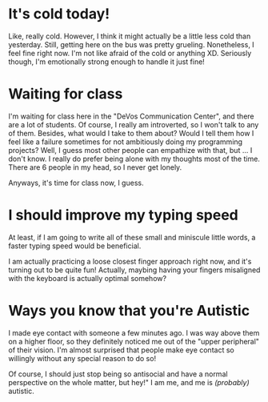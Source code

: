 
# It's cold today!
Like, really cold. However, I think it might actually be a little less cold than yesterday. Still, getting here on the bus was pretty grueling. Nonetheless, I feel fine right now. I'm not like afraid of the cold or anything XD. Seriously though, I'm emotionally strong enough to handle it just fine!

# Waiting for class
I'm waiting for class here in the "DeVos Communication Center", and there are a lot of students. Of course, I really am introverted, so I won't talk to any of them. Besides, what would I take to them about? Would I tell them how I feel like a failure sometimes for not ambitiously doing my programming projects? Well, I guess most other people can empathize with that, but ... I don't know. I really do prefer being alone with my thoughts most of the time. There are 6 people in my head, so I never get lonely.

Anyways, it's time for class now, I guess.

# I should improve my typing speed
At least, if I am going to write all of these small and miniscule little words, a faster typing speed would be beneficial.

I am actually practicing a loose closest finger approach right now, and it's turning out to be quite fun! Actually, maybing having your fingers misaligned with the keyboard is actually optimal somehow?

# Ways you know that you're Autistic
I made eye contact with someone a few minutes ago. I was way above them on a higher floor, so they definitely noticed me out of the "upper peripheral" of their vision. I'm almost surprised that people make eye contact so willingly without any special reason to do so!

Of course, I should just stop being so antisocial and have a normal perspective on the whole matter, but hey!" I am me, and me is *(probably)* autistic.

